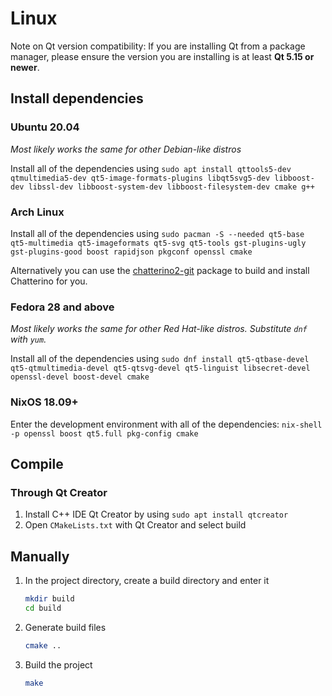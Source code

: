 # Linux

Note on Qt version compatibility: If you are installing Qt from a package manager, please ensure the version you are installing is at least **Qt 5.15 or newer**.

## Install dependencies

### Ubuntu 20.04

_Most likely works the same for other Debian-like distros_

Install all of the dependencies using `sudo apt install qttools5-dev qtmultimedia5-dev qt5-image-formats-plugins libqt5svg5-dev libboost-dev libssl-dev libboost-system-dev libboost-filesystem-dev cmake g++`

### Arch Linux

Install all of the dependencies using `sudo pacman -S --needed qt5-base qt5-multimedia qt5-imageformats qt5-svg qt5-tools gst-plugins-ugly gst-plugins-good boost rapidjson pkgconf openssl cmake`

Alternatively you can use the [chatterino2-git](https://aur.archlinux.org/packages/chatterino2-git/) package to build and install Chatterino for you.

### Fedora 28 and above

_Most likely works the same for other Red Hat-like distros. Substitute `dnf` with `yum`._

Install all of the dependencies using `sudo dnf install qt5-qtbase-devel qt5-qtmultimedia-devel qt5-qtsvg-devel qt5-linguist libsecret-devel openssl-devel boost-devel cmake`

### NixOS 18.09+

Enter the development environment with all of the dependencies: `nix-shell -p openssl boost qt5.full pkg-config cmake`

## Compile

### Through Qt Creator

1. Install C++ IDE Qt Creator by using `sudo apt install qtcreator`
1. Open `CMakeLists.txt` with Qt Creator and select build

## Manually

1. In the project directory, create a build directory and enter it
   ```sh
   mkdir build
   cd build
   ```
1. Generate build files
   ```sh
   cmake ..
   ```
1. Build the project
   ```sh
   make
   ```
